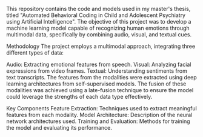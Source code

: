 This repository contains the code and models used in my master's thesis, titled "Automated Behavioral Coding in Child and Adolescent Psychiatry using Artificial Intelligence". The objective of this project was to develop a machine learning model capable of recognizing human emotions through multimodal data, specifically by combining audio, visual, and textual cues.

Methodology
The project employs a multimodal approach, integrating three different types of data:

Audio: Extracting emotional features from speech.
Visual: Analyzing facial expressions from video frames.
Textual: Understanding sentiments from text transcripts.
The features from the modalities were extracted using deep learning architectures from self-supervised models. The fusion of these modalities was achieved using a late-fusion technique to ensure the model could leverage the strengths of each data type effectively.

Key Components
Feature Extraction: Techniques used to extract meaningful features from each modality.
Model Architecture: Description of the neural network architectures used.
Training and Evaluation: Methods for training the model and evaluating its performance.
